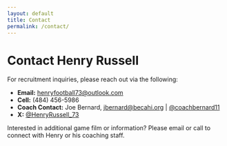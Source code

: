 ```yaml
---
layout: default
title: Contact
permalink: /contact/
---
```

# Contact Henry Russell

For recruitment inquiries, please reach out via the following:

- **Email:** [henryfootball73@outlook.com](mailto:henryfootball73@outlook.com)
- **Cell:** (484) 456-5986
- **Coach Contact:** Joe Bernard, [jbernard@becahi.org](mailto:jbernard@becahi.org) | [@coachbernard11](https://x.com/coachbernard11)
- **X:** [@HenryRussell_73](https://x.com/HenryRussell_73)

Interested in additional game film or information? Please email or call to connect with Henry or his coaching staff.



